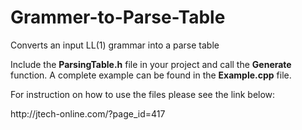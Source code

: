 # Grammer-to-Parse-Table
Converts an input LL(1) grammar into a parse table

Include the <b>ParsingTable.h</b> file in your project and call the <b>Generate</b> function. A complete example can be found in the <b>Example.cpp</b> file. 

For instruction on how to use the files please see the link below:
<link>http://jtech-online.com/?page_id=417</link>

